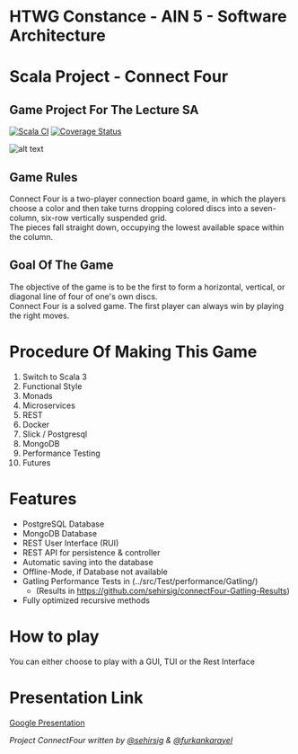 # HTWG Constance - AIN 5 - Software Architecture
# Scala Project - Connect Four
## Game Project For The Lecture SA

[![Scala CI](https://github.com/sehirsig/connectFour-WA/actions/workflows/scala.yml/badge.svg?branch=WA-01_HTTP&kill_cache=1)](https://github.com/sehirsig/connectFour-WA/actions/workflows/scala.yml)
[![Coverage Status](https://coveralls.io/repos/github/sehirsig/connectFour-WA/badge.svg?branch=WA-01_HTTP)](https://coveralls.io/github/sehirsig/connectFour-WA?branch=WA-01_HTTP)

![alt text](https://github.com/sehirsig/connectFour-WA/blob/master/GuiImage.png)

## Game Rules
Connect Four is a two-player connection board game, in which the players choose a color and then take turns dropping colored discs into a seven-column, six-row vertically suspended grid. \
The pieces fall straight down, occupying the lowest available space within the column.

## Goal Of The Game
The objective of the game is to be the first to form a horizontal, vertical, or diagonal line of four of one's own discs. \
Connect Four is a solved game. The first player can always win by playing the right moves. 

# Procedure Of Making This Game

 1. Switch to Scala 3
 2. Functional Style
 3. Monads
 4. Microservices
 5. REST
 6. Docker
 7. Slick / Postgresql
 8. MongoDB
 9. Performance Testing
 10. Futures

# Features
- PostgreSQL Database
- MongoDB Database
- REST User Interface (RUI)
- REST API for persistence & controller
- Automatic saving into the database
- Offline-Mode, if Database not available
- Gatling Performance Tests in (../src/Test/performance/Gatling/)
  - (Results in https://github.com/sehirsig/connectFour-Gatling-Results)
- Fully optimized recursive methods

# How to play
You can either choose to play with a GUI, TUI or the Rest Interface

# Presentation Link
[Google Presentation](https://docs.google.com/presentation/d/1w6HkRycYHzP5xsOA3xHuf1UvpGZN6-_Ph3m9MT0HJ_o/edit?usp=sharing)

*Project ConnectFour written by [@sehirsig](https://github.com/sehirsig/) & [@furkankarayel](https://github.com/furkankarayel/)*
